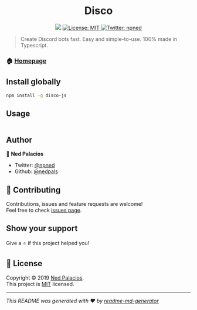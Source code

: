 <h1 align="center">Disco</h1>
<p align="center">
  <img src="https://img.shields.io/badge/version-1.0.0-blue.svg?cacheSeconds=2592000" />
  <a href="LICENSE">
    <img alt="License: MIT" src="https://img.shields.io/badge/License-MIT-yellow.svg" target="_blank" />
  </a>
  <a href="https://twitter.com/npned">
    <img alt="Twitter: npned" src="https://img.shields.io/twitter/follow/npned.svg?style=social" target="_blank" />
  </a>
</p>

> Create Discord bots fast. Easy and simple-to-use. 100% made in Typescript.

### 🏠 [Homepage](https://nedpals.github.io/disco)

## Install globally

```sh
npm install -g disco-js
```

## Usage

```javascript

```

## Author

👤 **Ned Palacios**

* Twitter: [@npned](https://twitter.com/npned)
* Github: [@nedpals](https://github.com/nedpals)

## 🤝 Contributing

Contributions, issues and feature requests are welcome!<br />Feel free to check [issues page](https://github.com/nedpals/disco/issues).

## Show your support

Give a ⭐️ if this project helped you!

## 📝 License

Copyright © 2019 [Ned Palacios](https://github.com/nedpals).<br />
This project is [MIT](LICENSE) licensed.

***
_This README was generated with ❤️ by [readme-md-generator](https://github.com/kefranabg/readme-md-generator)_